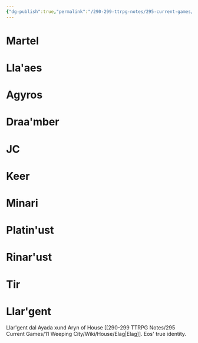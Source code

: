 ```yaml
---
{"dg-publish":true,"permalink":"/290-299-ttrpg-notes/295-current-games/11-weeping-city/wiki/person/eos-aliases/"}
---
```



# Martel

# Lla'aes

# Agyros

# Draa'mber

# JC

# Keer

# Minari

# Platin'ust

# Rinar'ust

# Tir

# Llar'gent 

Llar'gent dal Ayada xund Aryn of House [[290-299 TTRPG Notes/295 Current Games/11 Weeping City/Wiki/House/Elag\|Elag]].
Eos' true identity.
